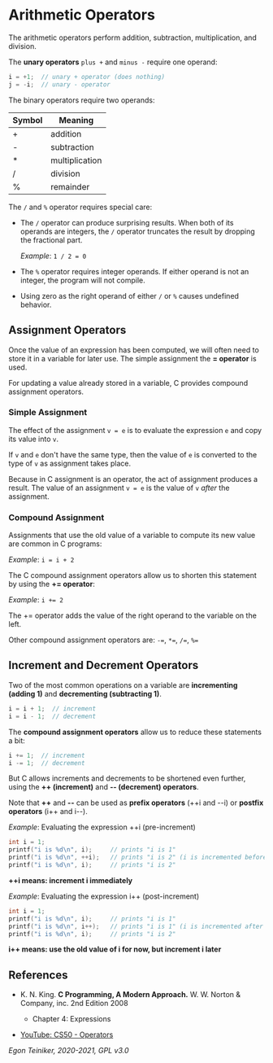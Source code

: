 # Arithmetic Operators 

The arithmetic operators perform addition, subtraction, multiplication, and division.

The **unary operators** `plus +` and `minus -` require one operand:
```C
i = +1;  // unary + operator (does nothing)
j = -i;  // unary - operator
```

The binary operators require two operands:

| Symbol | Meaning|
|--------|-------|
| +     | addition |
| -     | subtraction | 
| *     | multiplication | 
| /     | division | 
| %     | remainder | 

The `/` and `%` operator requires special care:
* The `/` operator can produce surprising results. When both of its operands are integers, the `/` operator truncates the result by dropping the fractional part.

    _Example_: `1 / 2 = 0`

* The `%` operator requires integer operands. If either operand is not an integer, the program will not compile.
* Using zero as the right operand of either `/` or `%` causes undefined behavior.

## Assignment Operators

Once the value of an expression has been computed, we will often need to store it in a variable for later use.
The simple assignment the **= operator** is used.

For updating a value already stored in a variable, C provides compound assignment operators.

### Simple Assignment 
The effect of the assignment `v = e` is to evaluate the expression `e` and copy its value into `v`.

If `v` and `e` don't have the same type, then the value of `e` is converted to the type of `v` as assignment takes place.

Because in C assignment is an operator, the act of assignment produces a result. The value of an assignment `v = e`
is the value of `v` _after_ the assignment.

### Compound Assignment
Assignments that use the old value of a variable to compute its new value are common in C programs:

_Example_: `i = i + 2`

The C compound assignment operators allow us to shorten this statement by using the **+= operator**:

_Example_: `i += 2`

The += operator adds the value of the right operand to the variable on the left.

Other compound assignment operators are: `-=`, `*=`, `/=`, `%=` 


## Increment and Decrement Operators

Two of the most common operations on a variable are **incrementing (adding 1)** and 
**decrementing (subtracting 1)**.
```C
i = i + 1;  // increment
i = i - 1;  // decrement
```

The **compound assignment operators** allow us to reduce these statements a bit:
```C
i += 1;  // increment
i -= 1;  // decrement
```

But C allows increments and decrements to be shortened even further, using the **++ (increment)** and
**-- (decrement) operators**. 

Note that **++** and **--** can be used as **prefix operators** (++i and --i) or **postfix operators** 
(i++ and i--).

_Example_: Evaluating the expression ++i (pre-increment)
```C
int i = 1;
printf("i is %d\n", i);     // prints "i is 1"
printf("i is %d\n", ++i);   // prints "i is 2" (i is incremented before passed as an argument)
printf("i is %d\n", i);     // prints "i is 2"
```
**++i means: increment i immediately**

_Example_: Evaluating the expression i++ (post-increment)
```C
int i = 1;
printf("i is %d\n", i);     // prints "i is 1"
printf("i is %d\n", i++);   // prints "i is 1" (i is incremented after its value is passed as an argument)
printf("i is %d\n", i);     // prints "i is 2"
```
**i++ means: use the old value of i for now, but increment i later**

## References
* K. N. King. **C Programming, A Modern Approach.** W. W. Norton & Company, inc. 2nd Edition 2008
  * Chapter 4: Expressions

* [YouTube: CS50 - Operators](https://youtu.be/f1xZf4iJDWE)  
 
*Egon Teiniker, 2020-2021, GPL v3.0* 
